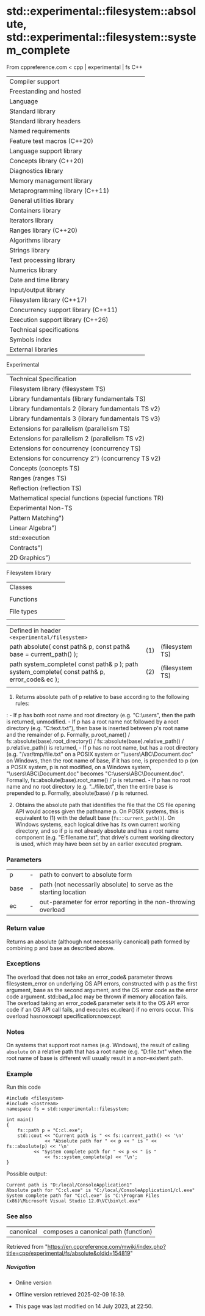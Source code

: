 # std::experimental::filesystem::absolute, std::experimental::filesystem::system_complete

From cppreference.com
< cpp‎ | experimental‎ | fs
C++

|  |  |  |  |  |
| --- | --- | --- | --- | --- |
| Compiler support | | | | |
| Freestanding and hosted | | | | |
| Language | | | | |
| Standard library | | | | |
| Standard library headers | | | | |
| Named requirements | | | | |
| Feature test macros (C++20) | | | | |
| Language support library | | | | |
| Concepts library (C++20) | | | | |
| Diagnostics library | | | | |
| Memory management library | | | | |
| Metaprogramming library (C++11) | | | | |
| General utilities library | | | | |
| Containers library | | | | |
| Iterators library | | | | |
| Ranges library (C++20) | | | | |
| Algorithms library | | | | |
| Strings library | | | | |
| Text processing library | | | | |
| Numerics library | | | | |
| Date and time library | | | | |
| Input/output library | | | | |
| Filesystem library (C++17) | | | | |
| Concurrency support library (C++11) | | | | |
| Execution support library (C++26) | | | | |
| Technical specifications | | | | |
| Symbols index | | | | |
| External libraries | | | | |

Experimental

|  |  |  |  |  |
| --- | --- | --- | --- | --- |
| Technical Specification | | | | |
| Filesystem library (filesystem TS) | | | | |
| Library fundamentals (library fundamentals TS) | | | | |
| Library fundamentals 2 (library fundamentals TS v2) | | | | |
| Library fundamentals 3 (library fundamentals TS v3) | | | | |
| Extensions for parallelism (parallelism TS) | | | | |
| Extensions for parallelism 2 (parallelism TS v2) | | | | |
| Extensions for concurrency (concurrency TS) | | | | |
| Extensions for concurrency 2") (concurrency TS v2) | | | | |
| Concepts (concepts TS) | | | | |
| Ranges (ranges TS) | | | | |
| Reflection (reflection TS) | | | | |
| Mathematical special functions (special functions TR) | | | | |
| Experimental Non-TS | | | | |
| Pattern Matching") | | | | |
| Linear Algebra") | | | | |
| std::execution | | | | |
| Contracts") | | | | |
| 2D Graphics") | | | | |

Filesystem library

|  |  |  |  |  |
| --- | --- | --- | --- | --- |
| Classes | | | | |
| |  |  |  |  |  | | --- | --- | --- | --- | --- | | filesystem::path | | | | | | filesystem::filesystem_error | | | | | | filesystem::directory_entry | | | | | | filesystem::directory_iterator | | | | | | filesystem::recursive_directory_iterator | | | | | | filesystem::file_status | | | | | | |  |  |  |  |  | | --- | --- | --- | --- | --- | | filesystem::space_info | | | | | | filesystem::file_type | | | | | | filesystem::perms | | | | | | filesystem::copy_options | | | | | | filesystem::directory_options | | | | | | filesystem::file_time_type | | | | | |
| Functions | | | | |
| |  |  |  |  |  | | --- | --- | --- | --- | --- | | ****filesystem::absolute filesystem::system_complete**** | | | | | | filesystem::canonical | | | | | | filesystem::copy | | | | | | filesystem::copy_file | | | | | | filesystem::copy_symlink | | | | | | filesystem::create_directory filesystem::create_directories | | | | | | filesystem::create_hard_link | | | | | | filesystem::create_symlink filesystem::create_directory_symlink | | | | | | filesystem::current_path | | | | | | filesystem::exists | | | | | | filesystem::equivalent | | | | | | |  |  |  |  |  | | --- | --- | --- | --- | --- | | filesystem::file_size | | | | | | filesystem::hard_link_count | | | | | | filesystem::last_write_time | | | | | | filesystem::permissions | | | | | | filesystem::read_symlink | | | | | | filesystem::remove filesystem::remove_all | | | | | | filesystem::rename | | | | | | filesystem::resize_file | | | | | | filesystem::space | | | | | | filesystem::status filesystem::symlink_status | | | | | | filesystem::temp_directory_path | | | | | |
| File types | | | | |
| |  |  |  |  |  | | --- | --- | --- | --- | --- | | filesystem::is_block_file | | | | | | filesystem::is_character_file | | | | | | filesystem::is_directory | | | | | | filesystem::is_empty | | | | | | filesystem::status_known | | | | | | |  |  |  |  |  | | --- | --- | --- | --- | --- | | filesystem::is_fifo | | | | | | filesystem::is_other | | | | | | filesystem::is_regular_file | | | | | | filesystem::is_socket | | | | | | filesystem::is_symlink | | | | | |

|  |  |  |
| --- | --- | --- |
| Defined in header `<experimental/filesystem>` |  |  |
| path absolute( const path& p, const path& base = current_path() ); | (1) | (filesystem TS) |
| path system_complete( const path& p );  path system_complete( const path& p, error_code& ec ); | (2) | (filesystem TS) |
|  |  |  |

1) Returns absolute path of p relative to base according to the following rules:

:   - If p has both root name and root directory (e.g. "C:\users", then the path is returned, unmodified.
    - If p has a root name not followed by a root directory (e.g. "C:text.txt"), then base is inserted between p's root name and the remainder of p. Formally, p.root_name() / fs::absolute(base).root_directory() / fs::absolute(base).relative_path() / p.relative_path() is returned,
    - If p has no root name, but has a root directory (e.g. "/var/tmp/file.txt" on a POSIX system or "\users\ABC\Document.doc" on Windows, then the root name of base, if it has one, is prepended to p (on a POSIX system, p is not modified, on a Windows system, "\users\ABC\Document.doc" becomes "C:\users\ABC\Document.doc". Formally, fs::absolute(base).root_name() / p is returned.
    - If p has no root name and no root directory (e.g. "../file.txt", then the entire base is prepended to p. Formally, absolute(base) / p is returned.

2) Obtains the absolute path that identifies the file that the OS file opening API would access given the pathname p. On POSIX systems, this is equivalent to (1) with the default base (`fs::current_path()`). On Windows systems, each logical drive has its own current working directory, and so if p is not already absolute and has a root name component (e.g. "E:filename.txt", that drive's current working directory is used, which may have been set by an earlier executed program.

### Parameters

|  |  |  |
| --- | --- | --- |
| p | - | path to convert to absolute form |
| base | - | path (not necessarily absolute) to serve as the starting location |
| ec | - | out-parameter for error reporting in the non-throwing overload |

### Return value

Returns an absolute (although not necessarily canonical) path formed by combining p and base as described above.

### Exceptions

The overload that does not take an error_code& parameter throws filesystem_error on underlying OS API errors, constructed with p as the first argument, base as the second argument, and the OS error code as the error code argument. std::bad_alloc may be thrown if memory allocation fails. The overload taking an error_code& parameter sets it to the OS API error code if an OS API call fails, and executes ec.clear() if no errors occur. This overload hasnoexcept specification:noexcept

### Notes

On systems that support root names (e.g. Windows), the result of calling `absolute` on a relative path that has a root name (e.g. "D:file.txt" when the root name of base is different will usually result in a non-existent path.

### Example

Run this code

```
#include <filesystem>
#include <iostream>
namespace fs = std::experimental::filesystem;
 
int main()
{
    fs::path p = "C:cl.exe";
    std::cout << "Current path is " << fs::current_path() << '\n'
              << "Absolute path for " << p << " is " << fs::absolute(p) << '\n'
	      << "System complete path for " << p << " is "
              << fs::system_complete(p) << '\n';
}

```

Possible output:

```
Current path is "D:/local/ConsoleApplication1"
Absolute path for "C:cl.exe" is "C:/local/ConsoleApplication1/cl.exe"
System complete path for "C:cl.exe" is "C:\Program Files (x86)\Microsoft Visual Studio 12.0\VC\bin\cl.exe"

```

### See also

|  |  |
| --- | --- |
| canonical | composes a canonical path   (function) |

Retrieved from "<https://en.cppreference.com/mwiki/index.php?title=cpp/experimental/fs/absolute&oldid=154819>"

##### Navigation

- Online version
- Offline version retrieved 2025-02-09 16:39.

- This page was last modified on 14 July 2023, at 22:50.